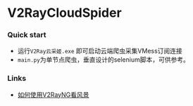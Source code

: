 # V2RayCloudSpider
### Quick start

- 运行`V2Ray云采姬.exe` 即可启动云端爬虫采集VMess订阅连接
- `main.py`为单节点爬虫，垂直设计的selenium脚本，可供参考。

### Links
- [如何使用V2RayNG看风景](https://github.com/Alvin9999/new-pac/wiki/v2ray%E5%90%84%E5%B9%B3%E5%8F%B0%E5%9B%BE%E6%96%87%E4%BD%BF%E7%94%A8%E6%95%99%E7%A8%8B)
